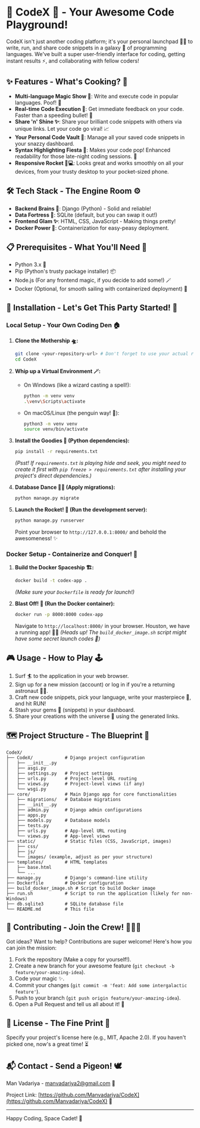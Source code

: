 # 🚀 CodeX 🌟 - Your Awesome Code Playground!

CodeX isn't just another coding platform; it's your personal launchpad 🧑‍🚀 to write, run, and share code snippets in a galaxy 🌌 of programming languages. We've built a super user-friendly interface for coding, getting instant results ⚡, and collaborating with fellow coders!

## ✨ Features - What's Cooking? 🍳

*   **Multi-language Magic Show 🎩**: Write and execute code in popular languages. Poof! 💨
*   **Real-time Code Execution 🚀**: Get immediate feedback on your code. Faster than a speeding bullet! 🚄
*   **Share 'n' Shine ✨**: Share your brilliant code snippets with others via unique links. Let your code go viral! 📈
*   **Your Personal Code Vault 🏦**: Manage all your saved code snippets in your snazzy dashboard.
*   **Syntax Highlighting Fiesta 🎉**: Makes your code pop! Enhanced readability for those late-night coding sessions. 🌈
*   **Responsive Rocket 📱💻**: Looks great and works smoothly on all your devices, from your trusty desktop to your pocket-sized phone.

## 🛠️ Tech Stack - The Engine Room ⚙️

*   **Backend Brains 🧠**: Django (Python) - Solid and reliable!
*   **Data Fortress 🏰**: SQLite (default, but you can swap it out!)
*   **Frontend Glam ✨**: HTML, CSS, JavaScript - Making things pretty!
*   **Docker Power 🐳**: Containerization for easy-peasy deployment.

## 📋 Prerequisites - What You'll Need 🎒

*   Python 3.x 🐍
*   Pip (Python's trusty package installer) 📦
*   Node.js (For any frontend magic, if you decide to add some!) 🪄
*   Docker (Optional, for smooth sailing with containerized deployment) 🚢

## 🚀 Installation - Let's Get This Party Started! 🥳

### Local Setup - Your Own Coding Den 🏠

1.  **Clone the Mothership 🛸:**
    ```bash
    git clone <your-repository-url> # Don't forget to use your actual repo link!
    cd CodeX
    ```

2.  **Whip up a Virtual Environment 🪄:**
    *   On Windows (like a wizard casting a spell!):
        ```bash
        python -m venv venv
        .\venv\Scripts\activate
        ```
    *   On macOS/Linux (the penguin way! 🐧):
        ```bash
        python3 -m venv venv
        source venv/bin/activate
        ```

3.  **Install the Goodies 🍬 (Python dependencies):**
    ```bash
    pip install -r requirements.txt 
    ```
    *(Psst! If `requirements.txt` is playing hide and seek, you might need to create it first with `pip freeze > requirements.txt` after installing your project's direct dependencies.)*

4.  **Database Dance 💃🕺 (Apply migrations):**
    ```bash
    python manage.py migrate
    ```

5.  **Launch the Rocket! 🚀 (Run the development server):**
    ```bash
    python manage.py runserver
    ```
    Point your browser to `http://127.0.0.1:8000/` and behold the awesomeness! ✨

### Docker Setup - Containerize and Conquer! 🚢

1.  **Build the Docker Spaceship 🏗️:**
    ```bash
    docker build -t codex-app .
    ```
    *(Make sure your `Dockerfile` is ready for launch!)*

2.  **Blast Off! 🚀 (Run the Docker container):**
    ```bash
    docker run -p 8000:8000 codex-app
    ```
    Navigate to `http://localhost:8000/` in your browser. Houston, we have a running app! 🧑‍🚀
    *(Heads up! The `build_docker_image.sh` script might have some secret launch codes 🤫)*

## 🎮 Usage - How to Play 🕹️

1.  Surf 🏄 to the application in your web browser.
2.  Sign up for a new mission (account) or log in if you're a returning astronaut 🧑‍🚀.
3.  Craft new code snippets, pick your language, write your masterpiece 🎨, and hit RUN!
4.  Stash your gems 💎 (snippets) in your dashboard.
5.  Share your creations with the universe 🌌 using the generated links.

## 🗺️ Project Structure - The Blueprint 📜

```
CodeX/
├── CodeX/            # Django project configuration
│   ├── __init__.py
│   ├── asgi.py
│   ├── settings.py   # Project settings
│   ├── urls.py       # Project-level URL routing
│   ├── views.py      # Project-level views (if any)
│   └── wsgi.py
├── core/             # Main Django app for core functionalities
│   ├── migrations/   # Database migrations
│   ├── __init__.py
│   ├── admin.py      # Django admin configurations
│   ├── apps.py
│   ├── models.py     # Database models
│   ├── tests.py
│   ├── urls.py       # App-level URL routing
│   └── views.py      # App-level views
├── static/           # Static files (CSS, JavaScript, images)
│   ├── css/
│   ├── js/
│   └── images/ (example, adjust as per your structure)
├── templates/        # HTML templates
│   ├── base.html
│   └── ...
├── manage.py         # Django's command-line utility
├── Dockerfile        # Docker configuration
├── build_docker_image.sh # Script to build Docker image
├── run.sh            # Script to run the application (likely for non-Windows)
├── db.sqlite3        # SQLite database file
└── README.md         # This file
```

## 🤝 Contributing - Join the Crew! 🧑‍🤝‍🧑

Got ideas? Want to help? Contributions are super welcome! Here's how you can join the mission:

1.  Fork the repository (Make a copy for yourself!).
2.  Create a new branch for your awesome feature (`git checkout -b feature/your-amazing-idea`).
3.  Code your magic ✨.
4.  Commit your changes (`git commit -m 'feat: Add some intergalactic feature'`).
5.  Push to your branch (`git push origin feature/your-amazing-idea`).
6.  Open a Pull Request and tell us all about it! 📝

## 📜 License - The Fine Print 🧐

Specify your project's license here (e.g., MIT, Apache 2.0). If you haven't picked one, now's a great time! ⏳

## 📬 Contact - Send a Pigeon! 🕊️

Man Vadariya - manvadariya2@gmail.com 📧

Project Link: [https://github.com/Manvadariya/CodeX](https://github.com/Manvadariya/CodeX) 🚀

---
Happy Coding, Space Cadet! 🌟

